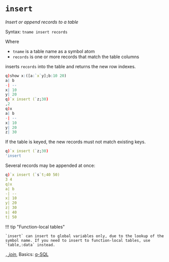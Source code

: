 # `insert`




_Insert or append records to a table_

Syntax: `tname insert records`

Where 

-  `tname` is a table name as a symbol atom
-  `records` is one or more records that match the table columns

inserts `records` into the table and returns the new row indexes. 

```q
q)show x:([a:`x`y];b:10 20)
a| b
-| --
x| 10
y| 20
q)`x insert (`z;30)
,2
q)x
a| b
-| --
x| 10
y| 20
z| 30
```

If the table is keyed, the new records must not match existing keys.

```q
q)`x insert (`z;30)
'insert
```

Several records may be appended at once:

```q
q)`x insert (`s`t;40 50)
3 4
q)x
a| b
-| --
x| 10
y| 20
z| 30
s| 40
t| 50
```

!!! tip "Function-local tables"

    `insert` can insert to global variables only, due to the lookup of the symbol name. If you need to insert to function-local tables, use `table,:data` instead.


<i class="far fa-hand-point-right"></i> 
[`,` _join_](join.md), 
Basics: [q-SQL](../basics/qsql.md)


